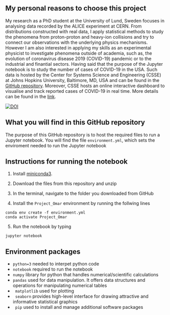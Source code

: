 ## My personal reasons to choose this project
My research as a PhD student at the University of Lund, Sweden focuses in analysing data recorded by the ALICE experiment at CERN. From distributions constructed with real data, I apply statistical methods to study the phenomena from proton-proton and heavy-ion collisions and try to connect our observations with the underlying physics mechanisms.
However I am also interested in applying my skills as an experimental physicist to investigate phenomena outside of academia, such as, the evolution of coronavirus disease 2019 (COVID-19) pandemic or to the industrial and finantial sectors. Having said that the purpose of the Jupyter notebook is to study the number of cases of COVID-19 in the USA. Such data is hosted by the Center for Systems Science and Engineering (CSSE) at Johns Hopkins University, Baltimore, MD, USA and can be found in the [GitHub repository](https://github.com/CSSEGISandData). Moreover, CSSE hosts an online interactive dashboard to visualise and track reported cases of COVID-19 in real time. More details can be found in the [link](https://doi.org/10.1016/S1473-3099(20)30120-1).

[![DOI](https://zenodo.org/badge/351793661.svg)](https://zenodo.org/badge/latestdoi/351793661)

## What you will find in this GitHub repository

The purpose of this GitHub repository is to host the required files to run a Jupyter notebook. You will find the file ``` environment.yml ```, which sets the enviroment needed to run the Jupyter notebook 

## Instructions for running the notebook

1. Install [miniconda3](https://docs.conda.io/en/latest/miniconda.html).

2. Download the files from this repository and unzip

3. In the terminal, navigate to the folder you downloaded from GitHub

4. Install the ``` Project_Omar ``` environment by running the follwing lines  
	
  ```
  conda env create -f environment.yml
  conda activate Project_Omar	  
  ```
5. Run the notebook by typing
```
jupyter notebook
```

## Environment packages
* `python=3` needed to interpet python code
* `notebook` required to run the notebook
* `numpy` library for python  that handles numerical/scientific calculations
* `pandas` used for data manipulation. It offers data structures and operations for manipulating numerical tables
* ` matplotlib` used for plotting 
* ` seaborn` provides high-level interface for drawing attractive and informative statistical graphics
* ` pip` used to install and manage additional software packages
